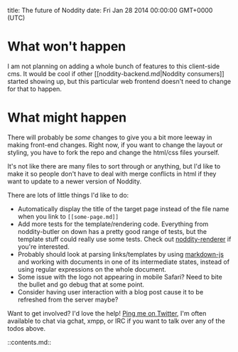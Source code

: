 title: The future of Noddity
date: Fri Jan 28 2014 00:00:00 GMT+0000 (UTC)

What won't happen
=========

I am not planning on adding a whole bunch of features to this client-side cms.  It would be cool if other [[noddity-backend.md|Noddity consumers]] started showing up, but this particular web frontend doesn't need to change for that to happen.

What might happen
=========

There will probably be *some* changes to give you a bit more leeway in making front-end changes.  Right now, if you want to change the layout or styling, you have to fork the repo and change the html/css files yourself.

It's not like there are many files to sort through or anything, but I'd like to make it so people don't have to deal with merge conflicts in html if they want to update to a newer version of Noddity.

There are lots of little things I'd like to do:

- Automatically display the title of the target page instead of the file name when you link to `[[some-page.md]]`
- Add more tests for the template/rendering code.  Everything from noddity-butler on down has a pretty good range of tests, but the template stuff could really use some tests.  Check out [noddity-renderer](https://github.com/TehShrike/noddity-renderer) if you're interested.
- Probably should look at parsing links/templates by using [markdown-js](https://github.com/evilstreak/markdown-js) and working with documents in one of its intermediate states, instead of using regular expressions on the whole document.
- Some issue with the logo not appearing in mobile Safari?  Need to bite the bullet and go debug that at some point.
- Consider having user interaction with a blog post cause it to be refreshed from the server maybe?

Want to get involved?  I'd love the help!  [Ping me on Twitter](https://twitter.com/TehShrike), I'm often available to chat via gchat, xmpp, or IRC if you want to talk over any of the todos above.

::contents.md::
